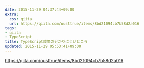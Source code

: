 ```yaml
---
date: 2015-11-29 04:37:44+09:00
extra:
  css: qiita
  url: https://qiita.com/ousttrue/items/8bd21094cb7b58d2a016
tags:
- qiita
- TypeScript
title: TypeScript環境の分かりにくいところ
updated: 2015-11-29 05:53:41+09:00
---
```


<https://qiita.com/ousttrue/items/8bd21094cb7b58d2a016>
